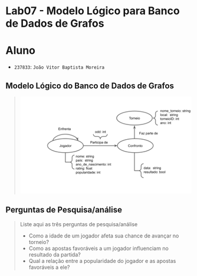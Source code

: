 # Lab07 - Modelo Lógico para Banco de Dados de Grafos


# Aluno
* `237833`: `João Vitor Baptista Moreira`

## Modelo Lógico do Banco de Dados de Grafos


> ![Diagrama de Orquestração](images/modelo-logico-grafos.png)

## Perguntas de Pesquisa/análise

> Liste aqui as três perguntas de pesquisa/análise
> * Como a idade de um jogador afeta sua chance de avançar no torneio?
> * Como as apostas favoráveis a um jogador influenciam no resultado da partida?
> * Qual a relação entre a popularidade do jogador e as apostas favoráveis a ele?
